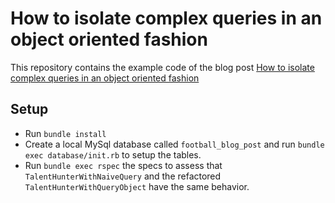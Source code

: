 # How to isolate complex queries in an object oriented fashion

This repository contains the example code of the blog post [How to isolate complex queries in an object oriented fashion](http://www.alfredo.motta.name/how-to-isolate-complex-queries-in-an-object-oriented-fashion)

## Setup
* Run `bundle install`
* Create a local MySql database called `football_blog_post` and run `bundle exec database/init.rb` to setup the tables.
* Run `bundle exec rspec` the specs to assess that `TalentHunterWithNaiveQuery` and the refactored `TalentHunterWithQueryObject` have the same behavior.

